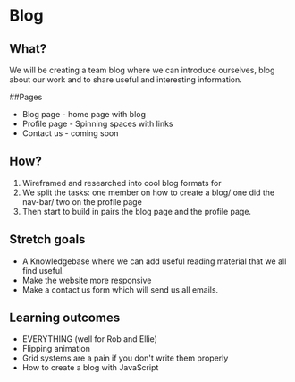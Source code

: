 # Blog 

## What?
We will be creating a team blog where we can introduce ourselves, blog about our work and to share useful and interesting information. 

##Pages
* Blog page - home page with blog
* Profile page - Spinning spaces with links 
* Contact us - coming soon

## How?
1. Wireframed and researched into cool blog formats for 
2. We split the tasks: one member on how to create a blog/ one did the nav-bar/ two on the profile page
3. Then start to build in pairs the blog page and the profile page. 


## Stretch goals 
* A Knowledgebase where we can add useful reading material that we all find useful.
* Make the website more responsive
* Make a contact us form which will send us all emails.  

## Learning outcomes
* EVERYTHING (well for Rob and Ellie)
* Flipping animation 
* Grid systems are a pain if you don't write them properly 
* How to create a blog with JavaScript 
